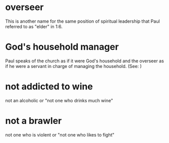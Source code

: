 
# overseer
This is another name for the same position of spiritual leadership that Paul referred to as "elder" in 1:6.

# God's household manager
Paul speaks of the church as if it were God's household and the overseer as if he were a servant in charge of managing the household. (See: )

# not addicted to wine
not an alcoholic or "not one who drinks much wine"

# not a brawler
not one who is violent or "not one who likes to fight"